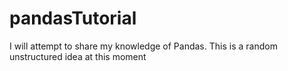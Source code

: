 # pandasTutorial
I will attempt to share my knowledge of Pandas. This is a random unstructured idea at this moment
